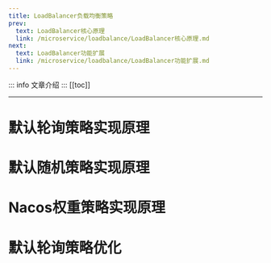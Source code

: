 ```yaml
---
title: LoadBalancer负载均衡策略
prev:
  text: LoadBalancer核心原理
  link: /microservice/loadbalance/LoadBalancer核心原理.md
next:
  text: LoadBalancer功能扩展
  link: /microservice/loadbalance/LoadBalancer功能扩展.md
---
```

::: info
文章介绍
:::
[[toc]]

***
# 默认轮询策略实现原理

# 默认随机策略实现原理

# Nacos权重策略实现原理

# 默认轮询策略优化

